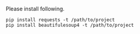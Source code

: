 Please install following.  

```
pip install requests -t /path/to/project
pip install beautifulesoup4 -t /path/to/project
```

